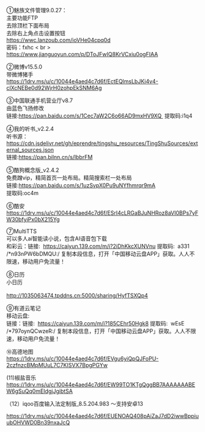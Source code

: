 ①魅族文件管理9.0.27：<br>
主要功能FTP<br>
去除顶栏下面布局<br>
去除右上角点击设置按钮<br>
https://wwc.lanzoub.com/ioVHe04cpq0d<br>
密码：fxhc < br >
https://www.jianguoyun.com/p/DToJFwIQ8KrVCxiu0ogFIAA  <br> 

②微博v15.5.0  <br> 
带微博猪手<br>
https://1drv.ms/u/c/10044e4aed4c7d6f/EctEQlmsLbJKi4v4-clXcNEBe0d92WjrH0zohpEkSNM6Ag
<br>

③中国联通手机营业厅v8.7<br>
由蓝色飞扬修改<br>
链接:https://pan.baidu.com/s/1Cec7aW2C6o66AD9mxHV9XQ 
提取码:i1q4

④我的听书_v2.2.4<br>
听书源：https://cdn.jsdelivr.net/gh/eprendre/tingshu_resources/TingShuSources/external_sources.json<br>
链接:https://pan.bilnn.cn/s/lbbrFM

⑤酷狗概念版_v2.4.2<br>
免费蹭vip，精简首页一处布局。精简搜索栏一处布局<br>
链接:https://pan.baidu.com/s/1uzSvpX0Pu9uNYfhmrqr9mA<br>
提取码:oc4m 

⑥酷安<br>
https://1drv.ms/u/c/10044e4aed4c7d6f/ESrI4cLRGaBJuNHRoz8aVI0BPs7yFW30bfyiPx0bX215Yg<br>


⑦MultiTTS<br>
可以多人ai智能读小说，包含AI语音包下载<br>
和彩云：链接:  https://caiyun.139.com/m/i?2iDhKkcXUNVnu
提取码:  a331
/*n93nPW6bDMQU:/ 
复制本段信息，打开「中国移动云盘APP」获取。人人不限速，移动用户免流量！

⑧日历<br>
小日历<br>
<br>
http://1035063474.tpddns.cn:5000/sharing/HyfTSXQp4

⑨有道云笔记<br>
移动云盘:<br>
链接：链接:  https://caiyun.139.com/m/i?185CEhr50Hgk8
提取码:  wEsE
/*797oynQCwzeR:/ 
复制本段信息，打开「中国移动云盘APP」获取。人人不限速，移动用户免流量！


⑩高德地图<br>
https://1drv.ms/u/c/10044e4aed4c7d6f/EVgu6yiQpQJFoPU-2czfnzcBMpMUuL7C7KISVX7BpgPGYw

(11)椒盐音乐<br>
https://1drv.ms/u/c/10044e4aed4c7d6f/EW99TO1KTgQggBB7AAAAAAABEW6gSuQq0mEIdgjJgibtSA

（12）iqoo百度输入法定制版_8.5.204.983 ～支持安卓13 <br>

https://1drv.ms/u/c/10044e4aed4c7d6f/EUENOAQ408pAiZaJ7dD2iwwBppiuubOHVWD0Bn39nxaJcQ


